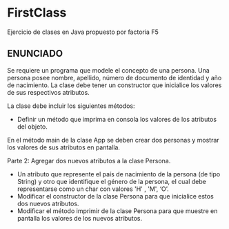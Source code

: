 # FirstClass
Ejercicio de clases en Java propuesto por factoria F5

## ENUNCIADO
Se requiere un programa que modele el concepto de una persona. Una persona posee nombre, apellido, número de documento de identidad y año de nacimiento. La clase debe tener un constructor que inicialice los valores de sus respectivos atributos.

La clase debe incluir los siguientes métodos:
- Definir un método que imprima en consola los valores de los atributos del objeto.

En el método main de la clase App se deben crear dos personas y mostrar los valores de sus atributos en pantalla.


Parte 2:
Agregar dos nuevos atributos a la clase Persona. 
- Un atributo que represente el país de nacimiento de la persona (de tipo String) y otro que identifique el género de la persona, el cual debe representarse como un char con valores 'H' , 'M', ‘O’.
- Modificar el constructor de la clase Persona para que inicialice estos dos nuevos atributos.
- Modificar el método imprimir de la clase Persona para que muestre en pantalla los valores de los nuevos atributos.
